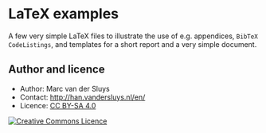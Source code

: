 # LaTeX examples #

A few very simple LaTeX files to illustrate the use of e.g. appendices, `BibTeX` `CodeListings`, and templates
for a short report and a very simple document.

## Author and licence ##

* Author: Marc van der Sluys
* Contact: http://han.vandersluys.nl/en/
* Licence: [CC BY-SA 4.0](https://creativecommons.org/licenses/by-sa/4.0/)

<a rel="license" href="http://creativecommons.org/licenses/by-sa/4.0/">
	<img alt="Creative Commons Licence" style="border-width:0" src="https://i.creativecommons.org/l/by-sa/4.0/88x31.png" />
</a>

